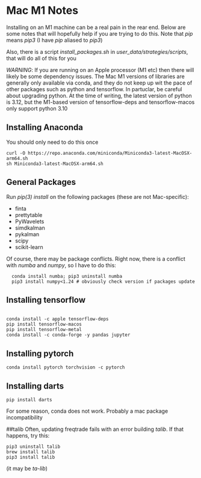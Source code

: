 # Mac M1 Notes

Installing on an M1 machine can be a real pain in the rear end. Below are some notes that will hopefully help if you are
trying to do this. Note that _pip_ means _pip3_ (I have _pip_ aliased to _pip3_)

Also, there is a script _install_packages.sh_ in _user_data/strategies/scripts_, that will do all of this for you

*WARNING*: If you are running on an Apple processor (M1 etc) then there will likely be some dependency issues. The Mac M1 versions of libraries are generally only available via conda, and they do not keep up wit the pace of other packages such as python and tensorflow. In partuclar, be careful about upgrading python. At the time of writing, the latest version of python is 3.12, but the M1-based version of tensorflow-deps and tensorflow-macos only support python 3.10

## Installing Anaconda
You should only need to do this once
```
curl -O https://repo.anaconda.com/miniconda/Miniconda3-latest-MacOSX-arm64.sh
sh Miniconda3-latest-MacOSX-arm64.sh
```

## General Packages
Run _pip(3) install_ on the following packages (these are not Mac-specific):

- finta
- prettytable
- PyWavelets
- simdkalman
- pykalman
- scipy
- scikit-learn

Of course, there may be package conflicts. Right now, there is a conflict with _numba_ and _numpy_, so I have to do this:

```
  conda install numba; pip3 uninstall numba
  pip3 install numpy<1.24 # obviously check version if packages update
```

## Installing tensorflow

```

conda install -c apple tensorflow-deps
pip install tensorflow-macos
pip install tensorflow-metal
conda install -c conda-forge -y pandas jupyter
```

## Installing pytorch

```
conda install pytorch torchvision -c pytorch
```

## Installing darts

```
pip install darts
```

For some reason, conda does not work. Probably a mac package incompatibility

##talib
Often, updating freqtrade fails with an error building _talib_. If that happens, try this:

```
pip3 uninstall talib
brew install talib
pip3 install talib
```

(it may be _ta-lib_)